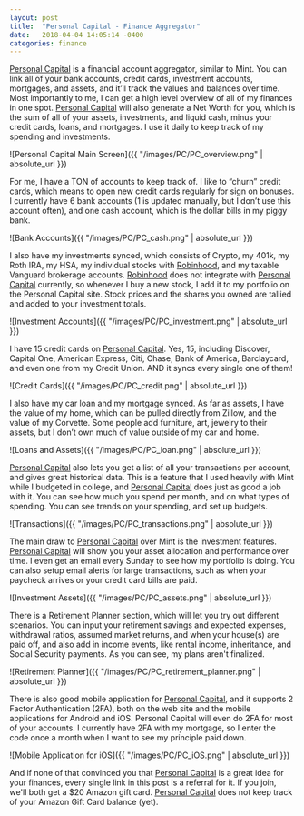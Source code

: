 ```yaml
---
layout: post
title:  "Personal Capital - Finance Aggregator"
date:   2018-04-04 14:05:14 -0400
categories: finance
---
```


[Personal Capital](http://share.personalcapital.com/x/psOnBl) is a financial account aggregator, similar to Mint. You can link all of your bank accounts, credit cards, investment accounts, mortgages, and assets, and it’ll track the values and balances over time. Most importantly to me, I can get a high level overview of all of my finances in one spot. [Personal Capital](http://share.personalcapital.com/x/psOnBl) will also generate a Net Worth for you, which is the sum of all of your assets, investments, and liquid cash, minus your credit cards, loans, and mortgages. I use it daily to keep track of my spending and investments.

![Personal Capital Main Screen]({{ "/images/PC/PC_overview.png" | absolute_url }})

For me, I have a TON of accounts to keep track of. I like to “churn” credit cards, which means to open new credit cards regularly for sign on bonuses. I currently have 6 bank accounts (1 is updated manually, but I don’t use this account often), and one cash account, which is the dollar bills in my piggy bank.

![Bank Accounts]({{ "/images/PC/PC_cash.png" | absolute_url }})

I also have my investments synced, which consists of Crypto, my 401k, my Roth IRA, my HSA, my individual stocks with [Robinhood](http://share.robinhood.com/roberts459), and my taxable Vanguard brokerage accounts. [Robinhood](http://share.robinhood.com/roberts459) does not integrate with [Personal Capital](http://share.personalcapital.com/x/psOnBl) currently, so whenever I buy a new stock, I add it to my portfolio on the Personal Capital site. Stock prices and the shares you owned are tallied and added to your investment totals.

![Investment Accounts]({{ "/images/PC/PC_investment.png" | absolute_url }})

I have 15 credit cards on [Personal Capital](http://share.personalcapital.com/x/psOnBl). Yes, 15, including Discover, Capital One, American Express, Citi, Chase, Bank of America, Barclaycard, and even one from my Credit Union. AND it syncs every single one of them!

![Credit Cards]({{ "/images/PC/PC_credit.png" | absolute_url }})

I also have my car loan and my mortgage synced. As far as assets, I have the value of my home, which can be pulled directly from Zillow, and the value of my Corvette. Some people add furniture, art, jewelry to their assets, but I don’t own much of value outside of my car and home.

![Loans and Assets]({{ "/images/PC/PC_loan.png" | absolute_url }})

[Personal Capital](http://share.personalcapital.com/x/psOnBl) also lets you get a list of all your transactions per account, and gives great historical data. This is a feature that I used heavily with Mint while I budgeted in college, and [Personal Capital](http://share.personalcapital.com/x/psOnBl) does just as good a job with it. You can see how much you spend per month, and on what types of spending. You can see trends on your spending, and set up budgets.

![Transactions]({{ "/images/PC/PC_transactions.png" | absolute_url }})

The main draw to [Personal Capital](http://share.personalcapital.com/x/psOnBl) over Mint is the investment features. [Personal Capital](http://share.personalcapital.com/x/psOnBl) will show you your asset allocation and performance over time. I even get an email every Sunday to see how my portfolio is doing. You can also setup email alerts for large transactions, such as when your paycheck arrives or your credit card bills are paid.

![Investment Assets]({{ "/images/PC/PC_assets.png" | absolute_url }})

There is a Retirement Planner section, which will let you try out different scenarios. You can input your retirement savings and expected expenses, withdrawal ratios, assumed market returns, and when your house(s) are paid off, and also add in income events, like rental income, inheritance, and Social Security payments. As you can see, my plans aren't finalized.

![Retirement Planner]({{ "/images/PC/PC_retirement_planner.png" | absolute_url }})

There is also good mobile application for [Personal Capital](http://share.personalcapital.com/x/psOnBl), and it supports 2 Factor Authentication (2FA), both on the web site and the mobile applications for Android and iOS. Personal Capital will even do 2FA for most of your accounts. I currently have 2FA with my mortgage, so I enter the code once a month when I want to see my principle paid down.

![Mobile Application for iOS]({{ "/images/PC/PC_iOS.png" | absolute_url }})

And if none of that convinced you that [Personal Capital](http://share.personalcapital.com/x/psOnBl) is a great idea for your finances, every single link in this post is a referral for it. If you join, we'll both get a $20 Amazon gift card. [Personal Capital](http://share.personalcapital.com/x/psOnBl) does not keep track of your Amazon Gift Card balance (yet).
